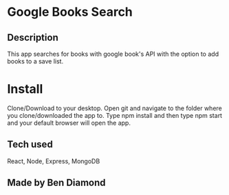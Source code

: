 # Google Books Search

## Description 
This app searches for books with google book's API with the option to add books to a save list.

# Install
Clone/Download to your desktop. 
Open git and navigate to the folder where you clone/downloaded the app to. 
Type npm install and then type npm start and your default browser will open the app.

## Tech used
React, Node, Express, MongoDB

## Made by Ben Diamond
